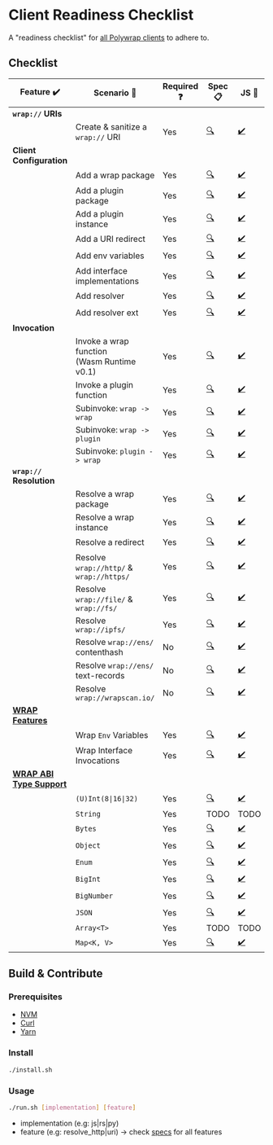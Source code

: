 # Client Readiness Checklist
A "readiness checklist" for [all Polywrap clients](https://docs.polywrap.io/clients) to adhere to.

## Checklist

| Feature :heavy_check_mark:                                                                   | Scenario :thought_balloon:                     | Required :question: | Spec :clipboard:                                       | JS :scroll:                                                                         | KT :robot:                                                                                         | Swift :eagle:                                                                                         | RS :crab:                                                                           | PY :snake:                                                                          |
|----------------------------------------------------------------------------------------------|------------------------------------------------|---------------------|--------------------------------------------------------|-------------------------------------------------------------------------------------|----------------------------------------------------------------------------------------------------|-------------------------------------------------------------------------------------------------------|-------------------------------------------------------------------------------------|-------------------------------------------------------------------------------------|
| **`wrap://` URIs**                                                                           |                                                |                     |                                                        |                                                                                     |                                                                                                    |                                                                                                       |                                                                                     |                                                                                     |
|                                                                                              | Create & sanitize a `wrap://` URI              | Yes                 | [:mag:](./specs/uri.yaml)                              | [:heavy_check_mark:](./clients/js/src/features/uri.ts)                              | [:heavy_check_mark:](./clients/kotlin/src/main/kotlin/features/uri/uri.kt)                         | [:heavy_check_mark:](./clients/swift/Sources/Readiness/Features/Uri.swift)                            | [:heavy_check_mark:](./clients/rs/src/features/uri.rs)                              | [:heavy_check_mark:](./clients/py/src/features/uri.py)                              |
| **Client Configuration**                                                                     |                                                |                     |                                                        |                                                                                     |                                                                                                    |                                                                                                       |                                                                                     |                                                                                     |
|                                                                                              | Add a wrap package                             | Yes                 | [:mag:](./specs/config_embed_wrap_package.yaml)        | [:heavy_check_mark:](./clients/js/src/features/config_embed_wrap_package.ts)        | [:heavy_check_mark:](./clients/kotlin/src/main/kotlin/features/config/EmbedWrapPackage.kt)         | [:heavy_check_mark:](./clients/swift/Sources/Readiness/Features/ConfigEmbedWrapPackage.swift)         | [:heavy_check_mark:](./clients/rs/src/features/config_embed_wrap_package.rs)        | [:heavy_check_mark:](./clients/py/src/features/config_embed_wrap_package.py)        |
|                                                                                              | Add a plugin package                           | Yes                 | [:mag:](./specs/config_plugin_package.yaml)            | [:heavy_check_mark:](./clients/js/src/features/config_plugin_package.ts)            | [:heavy_check_mark:](./clients/kotlin/src/main/kotlin/features/config/PluginPackage.kt)            | [:heavy_check_mark:](./clients/swift/Sources/Readiness/Features/ConfigPluginPackage.swift)            | [:heavy_check_mark:](./clients/rs/src/features/config_plugin_package.rs)            | [:heavy_check_mark:](./clients/py/src/features/config_plugin_package.py)            |
|                                                                                              | Add a plugin instance                          | Yes                 | [:mag:](./specs/config_plugin_instance.yaml)           | [:heavy_check_mark:](./clients/js/src/features/config_plugin_instance.ts)           | [:heavy_check_mark:](./clients/kotlin/src/main/kotlin/features/config/PluginInstance.kt)           | [:heavy_check_mark:](./clients/swift/Sources/Readiness/Features/ConfigPluginInstance.swift)           | [:heavy_check_mark:](./clients/rs/src/features/config_plugin_instance.rs)           | [:heavy_check_mark:](./clients/py/src/features/config_plugin_instance.py)           |
|                                                                                              | Add a URI redirect                             | Yes                 | [:mag:](./specs/config_uri_redirect.yaml)              | [:heavy_check_mark:](./clients/js/src/features/config_uri_redirect.ts)              | [:x:](./clients/kotlin/src/main/kotlin/features/config/UriRedirect.kt)                             | [:x:](./clients/swift/Sources/Readiness/Features/ConfigUriRedirect.swift)                             | [:heavy_check_mark:](./clients/rs/src/features/config_uri_redirect.rs)              | [:heavy_check_mark:](./clients/py/src/features/config_uri_redirect.py)              |
|                                                                                              | Add env variables                              | Yes                 | [:mag:](./specs/config_env_variables.yaml)             | [:heavy_check_mark:](./clients/js/src/features/config_env_variables.ts)             | [:heavy_check_mark:](./clients/kotlin/src/main/kotlin/features/config/EnvVariables.kt)             | [:heavy_check_mark:](./clients/swift/Sources/Readiness/Features/ConfigEnvVariables.swift)             | [:heavy_check_mark:](./clients/rs/src/features/config_env_variables.rs)             | [:heavy_check_mark:](./clients/py/src/features/config_env_variables.py)             |
|                                                                                              | Add interface implementations                  | Yes                 | [:mag:](./specs/config_interface_implementations.yaml) | [:heavy_check_mark:](./clients/js/src/features/config_interface_implementations.ts) | [:heavy_check_mark:](./clients/kotlin/src/main/kotlin/features/config/InterfaceImplementations.kt) | [:heavy_check_mark:](./clients/swift/Sources/Readiness/Features/ConfigInterfaceImplementations.swift) | [:heavy_check_mark:](./clients/rs/src/features/config_interface_implementations.rs) | [:heavy_check_mark:](./clients/py/src/features/config_interface_implementations.py) |
|                                                                                              | Add resolver                                   | Yes                 | [:mag:](./specs/config_resolver.yaml)                  | [:heavy_check_mark:](./clients/js/src/features/config_resolver.ts)                  | [:x:](./clients/kotlin/src/main/kotlin/features/config/Resolver.kt)                                | [:x:](./clients/swift/Sources/Readiness/Features/ConfigResolver.swift)                                | [:heavy_check_mark:](./clients/rs/src/features/config_resolver.rs)                  | [:heavy_check_mark:](./clients/py/src/features/config_resolver.py)                  |
|                                                                                              | Add resolver ext                               | Yes                 | [:mag:](./specs/config_resolver_ext.yaml)              | [:heavy_check_mark:](./clients/js/src/features/config_resolver_ext.ts)              | [:x:](./clients/kotlin/src/main/kotlin/features/config/ResolverExt.kt)                             | [:x:](./clients/swift/Sources/Readiness/Features/ConfigResolverExt.swift)                             | [:heavy_check_mark:](./clients/rs/src/features/config_resolver_ext.rs)              | [:heavy_check_mark:](./clients/py/src/features/config_resolver_ext.py)              |
| **Invocation**                                                                               |                                                |                     |                                                        |                                                                                     |                                                                                                    |                                                                                                       |                                                                                     |                                                                                     |
|                                                                                              | Invoke a wrap function<br/>(Wasm Runtime v0.1) | Yes                 | [:mag:](./specs/invoke_wrap_wasm_v0_1.yaml)            | [:heavy_check_mark:](./clients/js/src/features/invoke_wrap_wasm_v0_1.ts)            | [:heavy_check_mark:](./clients/kotlin/src/main/kotlin/features/invoke/WrapWasmV01.kt)              | [:heavy_check_mark:](./clients/swift/Sources/Readiness/Features/InvokeWrapWasmV0_1.swift)             | [:heavy_check_mark:](./clients/rs/src/features/invoke_wrap_wasm_v0_1.rs)            | [:heavy_check_mark:](./clients/py/src/features/invoke_wrap_wasm_v0_1.py)            |
|                                                                                              | Invoke a plugin function                       | Yes                 | [:mag:](./specs/invoke_plugin.yaml)                    | [:heavy_check_mark:](./clients/js/src/features/invoke_plugin.ts)                    | [:heavy_check_mark:](./clients/kotlin/src/main/kotlin/features/invoke/Plugin.kt)                   | [:heavy_check_mark:](./clients/swift/Sources/Readiness/Features/InvokePlugin.swift)                   | [:heavy_check_mark:](./clients/rs/src/features/invoke_plugin.rs)                    | [:heavy_check_mark:](./clients/py/src/features/invoke_plugin.py)                    |
|                                                                                              | Subinvoke: `wrap -> wrap`                      | Yes                 | [:mag:](./specs/subinvoke_wrap_wrap.yaml)              | [:heavy_check_mark:](./clients/js/src/features/subinvoke_wrap_wrap.ts)              | [:heavy_check_mark:](./clients/kotlin/src/main/kotlin/features/subinvoke/WrapWrap.kt)              | [:heavy_check_mark:](./clients/swift/Sources/Readiness/Features/SubinvokeWrapWrap.swift)              | [:heavy_check_mark:](./clients/rs/src/features/subinvoke_wrap_wrap.rs)              | [:heavy_check_mark:](./clients/py/src/features/subinvoke_wrap_wrap.py)              |
|                                                                                              | Subinvoke: `wrap -> plugin`                    | Yes                 | [:mag:](./specs/subinvoke_wrap_plugin.yaml)            | [:heavy_check_mark:](./clients/js/src/features/subinvoke_wrap_plugin.ts)            | [:heavy_check_mark:](./clients/kotlin/src/main/kotlin/features/subinvoke/WrapPlugin.kt)            | [:heavy_check_mark:](./clients/swift/Sources/Readiness/Features/SubinvokeWrapPlugin.swift)            | [:heavy_check_mark:](./clients/rs/src/features/subinvoke_wrap_plugin.rs)            | [:heavy_check_mark:](./clients/py/src/features/subinvoke_wrap_plugin.py)            |
|                                                                                              | Subinvoke: `plugin -> wrap`                    | Yes                 | [:mag:](./specs/subinvoke_plugin_wrap.yaml)            | [:heavy_check_mark:](./clients/js/src/features/subinvoke_plugin_wrap.ts)            | [:heavy_check_mark:](./clients/kotlin/src/main/kotlin/features/subinvoke/PluginWrap.kt)            | [:heavy_check_mark:](./clients/swift/Sources/Readiness/Features/SubinvokePluginWrap.swift)            | [:heavy_check_mark:](./clients/rs/src/features/subinvoke_plugin_wrap.rs)            | [:heavy_check_mark:](./clients/py/src/features/subinvoke_plugin_wrap.py)            |
| **`wrap://` Resolution**                                                                     |                                                |                     |                                                        |                                                                                     |                                                                                                    |                                                                                                       |                                                                                     |                                                                                     |
|                                                                                              | Resolve a wrap package                         | Yes                 | [:mag:](./specs/resolve_package.yaml)                  | [:heavy_check_mark:](./clients/js/src/features/resolve_package.ts)                  | [:x:](./clients/kotlin/src/main/kotlin/features/resolve/Package.kt)                                | :x:                                                                                                   | [:heavy_check_mark:](./clients/rs/src/features/resolve_package.rs)                  | [:heavy_check_mark:](./clients/py/src/features/resolve_package.py)                  |
|                                                                                              | Resolve a wrap instance                        | Yes                 | [:mag:](./specs/resolve_instance.yaml)                 | [:heavy_check_mark:](./clients/js/src/features/resolve_instance.ts)                 | [:x:](./clients/kotlin/src/main/kotlin/features/resolve/Instance.kt)                               | :x:                                                                                                   | [:heavy_check_mark:](./clients/rs/src/features/resolve_instance.rs)                 | [:heavy_check_mark:](./clients/py/src/features/resolve_instance.py)                 |
|                                                                                              | Resolve a redirect                             | Yes                 | [:mag:](./specs/resolve_redirect.yaml)                 | [:heavy_check_mark:](./clients/js/src/features/resolve_redirect.ts)                 | [:x:](./clients/kotlin/src/main/kotlin/features/resolve/Redirect.kt)                               | :x:                                                                                                   | [:heavy_check_mark:](./clients/rs/src/features/resolve_redirect.rs)                 | [:heavy_check_mark:](./clients/py/src/features/resolve_redirect.py)                 |
|                                                                                              | Resolve `wrap://http/` &<br/>`wrap://https/`   | Yes                 | [:mag:](./specs/resolve_http.yaml)                     | [:heavy_check_mark:](./clients/js/src/features/resolve_http.ts)                     | [:x:](./clients/kotlin/src/main/kotlin/features/resolve/Http.kt)                                   | :x:                                                                                                   | [:heavy_check_mark:](./clients/rs/src/features/resolve_http.rs)                     | [:heavy_check_mark:](./clients/py/src/features/resolve_http.py)                     |
|                                                                                              | Resolve `wrap://file/` &<br/>`wrap://fs/`      | Yes                 | [:mag:](./specs/resolve_file.yaml)                     | [:heavy_check_mark:](./clients/js/src/features/resolve_file.ts)                     | [:x:](./clients/kotlin/src/main/kotlin/features/resolve/File.kt)                                   | :x:                                                                                                   | [:heavy_check_mark:](./clients/rs/src/features/resolve_file.rs)                     | [:heavy_check_mark:](./clients/py/src/features/resolve_file.py)                     |
|                                                                                              | Resolve `wrap://ipfs/`                         | Yes                 | [:mag:](./specs/resolve_ipfs.yaml)                     | [:heavy_check_mark:](./clients/js/src/features/resolve_ipfs.ts)                     | [:x:](./clients/kotlin/src/main/kotlin/features/resolve/Ipfs.kt)                                   | :x:                                                                                                   | [:heavy_check_mark:](./clients/rs/src/features/resolve_ipfs.rs)                     | [:heavy_check_mark:](./clients/py/src/features/resolve_ipfs.py)                     |
|                                                                                              | Resolve `wrap://ens/` contenthash              | No                  | [:mag:](./specs/resolve_ens_contenthash.yaml)          | [:heavy_check_mark:](./clients/js/src/features/resolve_ens_contenthash.ts)          | [:x:](./clients/kotlin/src/main/kotlin/features/resolve/EnsContentHash.kt)                         | :x:                                                                                                   | [:x:](./clients/rs/src/features/resolve_ens_contenthash.rs)                         | [:heavy_check_mark:](./clients/py/src/features/resolve_ens_contenthash.py)          |
|                                                                                              | Resolve `wrap://ens/` text-records             | No                  | [:mag:](./specs/resolve_ens_text_record.yaml)          | [:heavy_check_mark:](./clients/js/src/features/resolve_ens_text_record.ts)          | [:x:](./clients/kotlin/src/main/kotlin/features/resolve/EnsTextRecord.kt)                          | :x:                                                                                                   | [:x:](./clients/rs/src/features/resolve_ens_text_record.rs)                         | [:heavy_check_mark:](./clients/py/src/features/resolve_ens_text_record.py)          |
|                                                                                              | Resolve `wrap://wrapscan.io/`                     | No                  | [:mag:](./specs/resolve_wrapscan.yaml)                 | [:heavy_check_mark:](./clients/js/src/features/resolve_wrapscan.ts)                 | :x:                                                                                                | :x:                                                                                                   | :x:                                                                                 | :x:                                                                                 |
| **[WRAP Features](https://github.com/polywrap/wrap-test-harness/tree/master/cases)**         |                                                |                     |                                                        |                                                                                     |                                                                                                    |                                                                                                       |                                                                                     |                                                                                     |
|                                                                                              | Wrap `Env` Variables                           | Yes                 | [:mag:](./specs/wrap_feature_env_vars.yaml)            | [:heavy_check_mark:](./clients/js/src/features/wrap_feature_env_vars.ts)            | [:heavy_check_mark:](./clients/kotlin/src/main/kotlin/features/wrapFeature/EnvVars.kt)             | [:heavy_check_mark:](./clients/swift/Sources/Readiness/Features/WrapFeatureEnvVars.swift)             | [:heavy_check_mark:](./clients/rs/src/features/wrap_feature_env_vars.rs)            | [:heavy_check_mark:](./clients/py/src/features/wrap_feature_env_vars.py)            |
|                                                                                              | Wrap Interface Invocations                     | Yes                 | [:mag:](./specs/wrap_feature_interface_invoke.yaml)    | [:heavy_check_mark:](./clients/js/src/features/wrap_feature_interface_invoke.ts)    | [:heavy_check_mark:](./clients/kotlin/src/main/kotlin/features/wrapFeature/InterfaceInvoke.kt)     | [:heavy_check_mark:](./clients/swift/Sources/Readiness/Features/WrapFeatureInterfaceInvoke.swift)     | [:heavy_check_mark:](./clients/rs/src/features/wrap_feature_interface_invoke.rs)    | [:heavy_check_mark:](./clients/py/src/features/wrap_feature_interface_invoke.py)    |
| **[WRAP ABI Type Support](https://github.com/polywrap/wrap-test-harness/tree/master/cases)** |                                                |                     |                                                        |                                                                                     |                                                                                                    |                                                                                                       |                                                                                     |                                                                                     |
|                                                                                              | `(U)Int(8\|16\|32)`                            | Yes                 | [:mag:](./specs/wrap_type_ints.yaml)                   | [:heavy_check_mark:](./clients/js/src/features/wrap_type_ints.ts)                   | [:heavy_check_mark:](./clients/kotlin/src/main/kotlin/features/wrapType/Ints.kt)                   | [:heavy_check_mark:](./clients/swift/Sources/Readiness/Features/WrapTypeInts.swift)                   | [:heavy_check_mark:](./clients/rs/src/features/wrap_type_ints.rs)                   | [:heavy_check_mark:](./clients/py/src/features/wrap_type_ints.py)                   |
|                                                                                              | `String`                                       | Yes                 | TODO                                                   | TODO                                                                                | TODO                                                                                               | TODO                                                                                                  | TODO                                                                                | TODO                                                                                |
|                                                                                              | `Bytes`                                        | Yes                 | [:mag:](./specs/wrap_type_bytes.yaml)                  | [:heavy_check_mark:](./clients/js/src/features/wrap_type_bytes.ts)                  | [:heavy_check_mark:](./clients/kotlin/src/main/kotlin/features/wrapType/Bytes.kt)                  | [:heavy_check_mark:](./clients/swift/Sources/Readiness/Features/WrapTypeBytes.swift)                  | [:heavy_check_mark:](./clients/rs/src/features/wrap_type_bytes.rs)                  | [:heavy_check_mark:](./clients/py/src/features/wrap_type_bytes.py)                  |
|                                                                                              | `Object`                                       | Yes                 | [:mag:](./specs/wrap_type_object.yaml)                 | [:heavy_check_mark:](./clients/js/src/features/wrap_type_object.ts)                 | [:heavy_check_mark:](./clients/kotlin/src/main/kotlin/features/wrapType/Object.kt)                 | [:heavy_check_mark:](./clients/swift/Sources/Readiness/Features/WrapTypeObject.swift)                 | [:yellow_circle:](./clients/rs/src/features/wrap_type_object.rs)                    | [:heavy_check_mark:](./clients/py/src/features/wrap_type_object.py)                 |
|                                                                                              | `Enum`                                         | Yes                 | [:mag:](./specs/wrap_type_enum.yaml)                   | [:heavy_check_mark:](./clients/js/src/features/wrap_type_enum.ts)                   | [:heavy_check_mark:](./clients/kotlin/src/main/kotlin/features/wrapType/Enum.kt)                   | [:heavy_check_mark:](./clients/swift/Sources/Readiness/Features/WrapTypeEnum.swift)                   | [:heavy_check_mark:](./clients/rs/src/features/wrap_type_enum.rs)                   | [:heavy_check_mark:](./clients/py/src/features/wrap_type_enum.py)                   |
|                                                                                              | `BigInt`                                       | Yes                 | [:mag:](./specs/wrap_type_bigint.yaml)                 | [:heavy_check_mark:](./clients/js/src/features/wrap_type_bigint.ts)                 | [:heavy_check_mark:](./clients/kotlin/src/main/kotlin/features/wrapType/BigInt.kt)                 | [:heavy_check_mark:](./clients/swift/Sources/Readiness/Features/WrapTypeBigint.swift)                 | [:heavy_check_mark:](./clients/rs/src/features/wrap_type_bigint.rs)                 | [:heavy_check_mark:](./clients/py/src/features/wrap_type_bigint.py)                 |
|                                                                                              | `BigNumber`                                    | Yes                 | [:mag:](./specs/wrap_type_bignumber.yaml)              | [:heavy_check_mark:](./clients/js/src/features/wrap_type_bignumber.ts)              | [:heavy_check_mark:](./clients/kotlin/src/main/kotlin/features/wrapType/BigNumber.kt)              | [:heavy_check_mark:](./clients/swift/Sources/Readiness/Features/WrapTypeBignumber.swift)              | [:heavy_check_mark:](./clients/rs/src/features/wrap_type_bignumber.rs)              | [:heavy_check_mark:](./clients/py/src/features/wrap_type_bignumber.py)              |
|                                                                                              | `JSON`                                         | Yes                 | [:mag:](./specs/wrap_type_json.yaml)                   | [:heavy_check_mark:](./clients/js/src/features/wrap_type_json.ts)                   | [:heavy_check_mark:](./clients/kotlin/src/main/kotlin/features/wrapType/Json.kt)                   | [:heavy_check_mark:](./clients/swift/Sources/Readiness/Features/WrapTypeJson.swift)                   | [:yellow_circle:](./clients/rs/src/features/wrap_type_json.rs)                      | [:heavy_check_mark:](./clients/py/src/features/wrap_type_json.py)                   |
|                                                                                              | `Array<T>`                                     | Yes                 | TODO                                                   | TODO                                                                                | TODO                                                                                               | TODO                                                                                                  | TODO                                                                                | TODO                                                                                |
|                                                                                              | `Map<K, V>`                                    | Yes                 | [:mag:](./specs/wrap_type_map.yaml)                    | [:heavy_check_mark:](./clients/js/src/features/wrap_type_map.ts)                    | [:heavy_check_mark:](./clients/kotlin/src/main/kotlin/features/wrapType/Map.kt)                    | [:heavy_check_mark:](./clients/swift/Sources/Readiness/Features/WrapTypeMap.swift)                    | [:yellow_circle:](./clients/rs/src/features/wrap_type_map.rs)                       | [:heavy_check_mark:](./clients/py/src/features/wrap_type_map.py)                    |


## Build & Contribute

### Prerequisites

- [NVM](https://github.com/nvm-sh/nvm)
- [Curl](https://curl.se/)
- [Yarn](https://yarnpkg.com/)

### Install

```bash
./install.sh
```

### Usage

```bash
./run.sh [implementation] [feature]
```

- implementation (e.g: js|rs|py)
- feature (e.g: resolve_http|uri) -> check [specs](./specs) for all features
